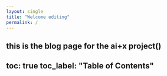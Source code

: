 ```yaml
---
layout: single
title: "Welcome editing"
permalink: /
---
```

this is the blog page for the ai+x project()
---
toc: true
toc_label: "Table of Contents"
---
